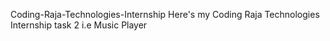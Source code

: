 Coding-Raja-Technologies-Internship
Here's my Coding Raja Technologies Internship task 2 i.e Music Player
